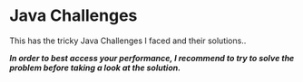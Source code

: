 # Java Challenges

This has the tricky Java Challenges I faced and their solutions..

***In order to best access your performance, I recommend to try to solve the problem before taking a look at the solution.***

   
